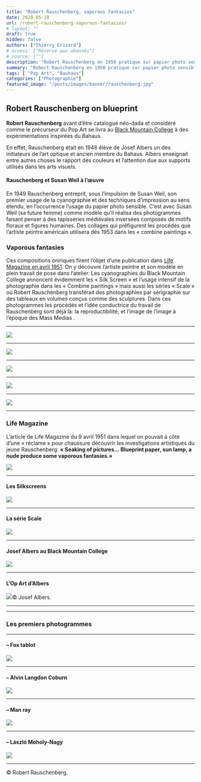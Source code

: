 ```yaml
---
title: "Robert Rauschenberg, vaporous fantasies"
date: 2020-05-18
url: /robert-rauschenberg-vaporous-fantasies/
# layout: ""
draft: true
hidden: false
authors: ["Thierry Grizard"]
# access: ["Réservé aux abonnés"]
# source: [""]
description: "Robert Rauschenberg en 1950 pratique sur papier photo sensible les prémisses de collages qui donneront naissance aux Combine Painting"
summary: "Robert Rauschenberg en 1950 pratique sur papier photo sensible les prémisses de collages qui donneront naissance aux Combine Painting"
tags: [ "Pop Art", "Bauhaus"]
categories: ["Photographie"]
featured_image: "/posts/images/banner/rauschenberg.jpg"
---
```

## Robert Rauschenberg on blueprint

**Robert Rauschenberg** avant d’être catalogué néo-dada et considéré comme le précurseur du Pop Art se livra au [Black Mountain College](http://www.blackmountaincollege.org/) à des expérimentations inspirées du Bahaus.

En effet, Rauschenberg était en 1948 élève de Josef Albers un des initiateurs de l’art optique et ancien membre du Bahaus. Albers enseignait entre autres choses le rapport des couleurs et l’attention due aux supports utilisés dans les arts visuels.

#### Rauschenberg et Susan Weil à l’œuvre

En 1949 Rauschenberg entreprit, sous l’impulsion de Susan Weil, son premier usage de la cyanographie et des techniques d’impression au sens étendu, en l’occurrence l’usage du papier photo sensible.
C’est avec Susan Weil (sa future femme) comme modèle qu’il réalisa des photogrammes faisant penser à des tapisseries médiévales inversées composés de motifs floraux et figures humaines. Des collages qui préfigurent les procédés que l’artiste peintre américain utilisera dés 1953 dans les « combine paintings ».

### Vaporous fantasies

Ces compositions oniriques firent l’objet d’une publication dans [Life Magazine en avril 1951](https://www.artefields.net/robert-rauschenberg-vaporous-fantasies/#life). On y découvre l’artiste peintre et son modèle en plein travail de pose dans l’atelier.
Les cyanographies du Black Mountain College annoncent évidemment les « Silk Screen » et l’usage intensif de la photographie dans les « Combine paintings » mais aussi les séries « Scale » où Robert Rauschenberg transférait des photographies par sérigraphie sur des tableaux en volumes conçus comme des sculptures.
Dans ces photogrammes les procédés et l’idée conductrice du travail de Rauschenberg sont déjà là: la reproductibilité, et l’image de l’image à l’époque des Mass Medias .

---

![](/posts/images/rauschenberg/rauschenberg-robert-rauschenberg-life-magazine-suzan-weil-neo-dada-pop-art-modern-art-vaporous-fantasies-artiste-peintre-art-4-e1494790370516.jpg)

---

![](/posts/images/rauschenberg/rauschenberg-robert-rauschenberg-life-magazine-suzan-weil-neo-dada-pop-art-modern-art-vaporous-fantasies-artiste-peintre-art-9.jpg)

---

![](/posts/images/rauschenberg/rauschenberg-robert-rauschenberg-life-magazine-suzan-weil-neo-dada-pop-art-modern-art-vaporous-fantasies-artiste-peintre-art.jpg)

---

![](/posts/images/rauschenberg/rauschenberg-robert-rauschenberg-neo-dada-pop-art-modern-art-artiste-peintre-art-4.jpg)

---

![](/posts/images/rauschenberg/rauschenberg-robert-rauschenberg-life-magazine-suzan-weil-neo-dada-pop-art-modern-art-vaporous-fantasies-artiste-peintre-art-8.jpg)

---

### Life Magazine

L’article de Life Magazine du 9 avril 1951 dans lequel on pouvait à côte d’une « réclame » pour chaussure découvrir les investigations artistiques du jeune Rauschenberg:
**« Seaking of pictures… Blueprint paper, sun lamp, a nude produce some vaporous fantasies.»**

![](/posts/images/rauschenberg/Rauschenberg-life-magazine-vaporous-fantasies-blueprint-photogram-painter-pop-art-neo-dada-1030x475.jpg)

---

#### Les Silkscreens

![](/posts/images/rauschenberg/rauschenberg-robert-rauschenberg-neo-dada-pop-art-modern-art-artiste-peintre-art-3.jpg)

---

#### La série Scale

![](/posts/images/rauschenberg/rauschenberg-robert-rauschenberg-neo-dada-pop-art-modern-art-artiste-peintre-art.jpg)

---

#### Josef Albers au Black Mountain College

![](/posts/images/rauschenberg/Josef-Albers-teaching-Color-Class-1944-black-moutain-college-1030x904.gif)

---

#### L’Op Art d’Albers

![](/posts/images/rauschenberg/josef-albers-albers-bahaus-op-art-artiste-peintre-black-mountain-college.jpg)© Josef Albers.

---

---

### Les premiers photogrammes

---

#### – Fox tablot

![](/posts/images/rauschenberg/william-henry-fox-talbot-photogram-815x1030.jpg)

---

#### – Alvin Langdon Coburn

![](/posts/images/rauschenberg/Vortograph-Alvin-Langdon-Coburn-photogram-photography-776x1030.jpeg)

---

#### – Man ray

![](/posts/images/rauschenberg/Man-Ray-photography-Photogram.jpg)

---

#### – László Moholy-Nagy

![](/posts/images/rauschenberg/Photogram-photography-bahaus-La-szlo--Moholy-Nagy-772x1030.jpg)

---

 © Robert Rauschenberg.